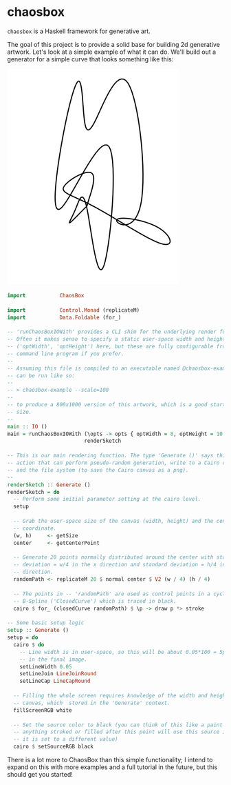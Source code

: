 # chaosbox

`chaosbox` is a Haskell framework for generative art.

The goal of this project is to provide a solid base for building 2d generative
artwork. Let's look at a simple example of what it can do. We'll build
out a generator for a simple curve that looks something like this:

![](example-image.png)

```hs
import           ChaosBox

import           Control.Monad (replicateM)
import           Data.Foldable (for_)

-- 'runChaosBoxIOWith' provides a CLI shim for the underlying render function.
-- Often it makes sense to specify a static user-space width and height
-- ('optWidth', 'optHeight') here, but these are fully configurable from the
-- command line program if you prefer.
-- 
-- Assuming this file is compiled to an executable named @chaosbox-example@, it
-- can be run like so:
--
-- > chaosbox-example --scale=100
--
-- to produce a 800x1000 version of this artwork, which is a good starting
-- size.
--
main :: IO ()
main = runChaosBoxIOWith (\opts -> opts { optWidth = 8, optHeight = 10 })
                         renderSketch

-- This is our main rendering function. The type 'Generate ()' says this is an
-- action that can perform pseudo-random generation, write to a Cairo canvas
-- and the file system (to save the Cairo canvas as a png).
--
renderSketch :: Generate ()
renderSketch = do
  -- Perform some initial parameter setting at the cairo level.
  setup
  
  -- Grab the user-space size of the canvas (width, height) and the center
  -- coordinate.
  (w, h)     <- getSize
  center     <- getCenterPoint

  -- Generate 20 points normally distributed around the center with standard
  -- deviation = w/4 in the x direction and standard deviation = h/4 in the y
  -- direction.
  randomPath <- replicateM 20 $ normal center $ V2 (w / 4) (h / 4)

  -- The points in -- 'randomPath' are used as control points in a cyclic cubic
  -- B-Spline ('ClosedCurve') which is traced in black.
  cairo $ for_ (closedCurve randomPath) $ \p -> draw p *> stroke

-- Some basic setup logic
setup :: Generate ()
setup = do
  cairo $ do
    -- Line width is in user-space, so this will be about 0.05*100 = 5px wide
    -- in the final image.
    setLineWidth 0.05
    setLineJoin LineJoinRound
    setLineCap LineCapRound

  -- Filling the whole screen requires knowledge of the width and height of the
  -- canvas, which  stored in the 'Generate' context.
  fillScreenRGB white

  -- Set the source color to black (you can think of this like a paint bucket;
  -- anything stroked or filled after this point will use this source if/until
  -- it is set to a different value)
  cairo $ setSourceRGB black
```

There is a lot more to ChaosBox than this simple functionality; I intend to
expand on this with more examples and a full tutorial in the future, but this
should get you started!
